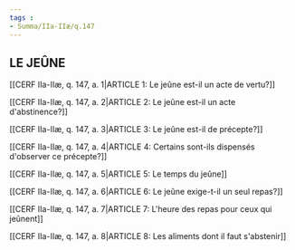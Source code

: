 ```yaml
---
tags : 
- Summa/IIa-IIæ/q.147
---
```


## LE JEÛNE

[[CERF IIa-IIæ, q. 147, a. 1|ARTICLE 1: Le jeûne est-il un acte de vertu?]]

[[CERF IIa-IIæ, q. 147, a. 2|ARTICLE 2: Le jeûne est-il un acte d'abstinence?]]

[[CERF IIa-IIæ, q. 147, a. 3|ARTICLE 3: Le jeûne est-il de précepte?]]

[[CERF IIa-IIæ, q. 147, a. 4|ARTICLE 4: Certains sont-ils dispensés d'observer ce précepte?]]

[[CERF IIa-IIæ, q. 147, a. 5|ARTICLE 5: Le temps du jeûne]]

[[CERF IIa-IIæ, q. 147, a. 6|ARTICLE 6: Le jeûne exige-t-il un seul repas?]]

[[CERF IIa-IIæ, q. 147, a. 7|ARTICLE 7: L'heure des repas pour ceux qui jeûnent]]

[[CERF IIa-IIæ, q. 147, a. 8|ARTICLE 8: Les aliments dont il faut s'abstenir]]

